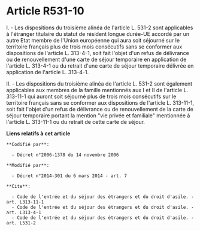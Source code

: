 # Article R531-10

I. - Les dispositions du troisième alinéa de l'article L. 531-2 sont applicables à l'étranger titulaire du statut de résident
longue durée-UE accordé par un autre Etat membre de l'Union européenne qui aura soit séjourné sur le territoire français plus
de trois mois consécutifs sans se conformer aux dispositions de l'article L. 313-4-1, soit fait l'objet d'un refus de
délivrance ou de renouvellement d'une carte de séjour temporaire en application de l'article L. 313-4-1 ou du retrait d'une
carte de séjour temporaire délivrée en application de l'article L. 313-4-1.

II. - Les dispositions du troisième alinéa de l'article L. 531-2 sont également applicables aux membres de la famille
mentionnés aux I et II de l'article L. 313-11-1 qui auront soit séjourné plus de trois mois consécutifs sur le territoire
français sans se conformer aux dispositions de l'article L. 313-11-1, soit fait l'objet d'un refus de délivrance ou de
renouvellement de la carte de séjour temporaire portant la mention "vie privée et familiale" mentionnée à l'article L.
313-11-1 ou du retrait de cette carte de séjour.

**Liens relatifs à cet article**

	**Codifié par**:

	  - Décret n°2006-1378 du 14 novembre 2006

	**Modifié par**:

	  - Décret n°2014-301 du 6 mars 2014 - art. 7

	**Cite**:

	  - Code de l'entrée et du séjour des étrangers et du droit d'asile. - art. L313-11-1
	  - Code de l'entrée et du séjour des étrangers et du droit d'asile. - art. L313-4-1
	  - Code de l'entrée et du séjour des étrangers et du droit d'asile. - art. L531-2
